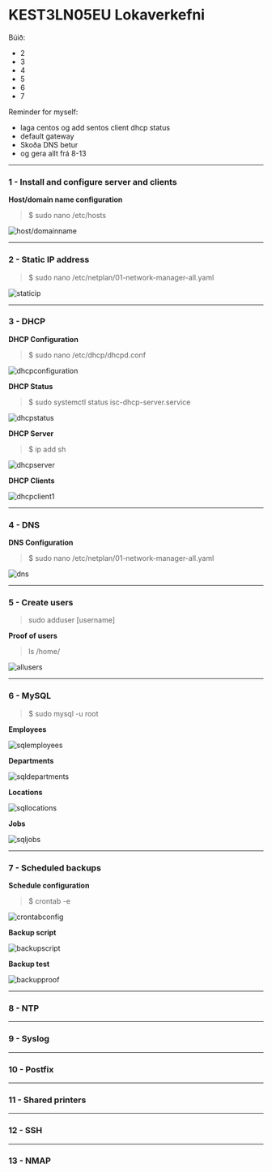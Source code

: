 # KEST3LN05EU Lokaverkefni

Búið:
- 2
- 3
- 4
- 5
- 6
- 7


Reminder for myself:  
- laga centos og add sentos client dhcp status
- default gateway
- Skoða DNS betur
- og gera allt frá 8-13


***

### 1 - Install and configure server and clients
**Host/domain name configuration**
> $ sudo nano /etc/hosts

![host/domainname](/Screenshots/host_domain_name.PNG)

***
### 2 - Static IP address
> $ sudo nano /etc/netplan/01-network-manager-all.yaml

![staticip](/Screenshots/staticip.PNG)

***
### 3 - DHCP
**DHCP Configuration**
> $ sudo nano /etc/dhcp/dhcpd.conf

![dhcpconfiguration](/Screenshots/DHCP_configuration.PNG)

**DHCP Status**
> $ sudo systemctl status isc-dhcp-server.service

![dhcpstatus](/Screenshots/DHCP_status.PNG)

**DHCP Server**
> $ ip add sh

![dhcpserver](/Screenshots/DHCP_server.PNG)

**DHCP Clients**

![dhcpclient1](/Screenshots/DHCP_client.PNG)

***
### 4 - DNS
**DNS Configuration**
> $ sudo nano /etc/netplan/01-network-manager-all.yaml

![dns](/Screenshots/DNS.png)

***
### 5 - Create users
> sudo adduser [username]

**Proof of users**
> ls /home/

![allusers](/Screenshots/users.PNG)

***
### 6 - MySQL
> $ sudo mysql -u root

**Employees**

![sqlemployees](/Screenshots/sql_employees.PNG)

**Departments**

![sqldepartments](/Screenshots/sql_departments.PNG)

**Locations**

![sqllocations](/Screenshots/sql_locations.PNG)

**Jobs**

![sqljobs](/Screenshots/sql_jobs.PNG)

***
### 7 - Scheduled backups
**Schedule configuration**
> $ crontab -e  

![crontabconfig](/Screenshots/backup_crontab.PNG)

**Backup script**

![backupscript](/Screenshots/backup_script.PNG)

**Backup test**

![backupproof](/Screenshots/backup_proof.PNG)

***
### 8 - NTP

***
### 9 - Syslog

***
### 10 - Postfix

***
### 11 - Shared printers

***
### 12 - SSH

***
### 13 - NMAP
